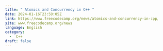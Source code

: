 ```yaml
---
title: " Atomics and Concurrency in C++ "
date: 2024-01-16T23:50:05Z
link: https://www.freecodecamp.org/news/atomics-and-concurrency-in-cpp/?utm_medium=RSS&utm_source=news.12bit.vn
site: www.freecodecamp.org/news
language: English
category:
  -  C++ 
draft: false
---
```

